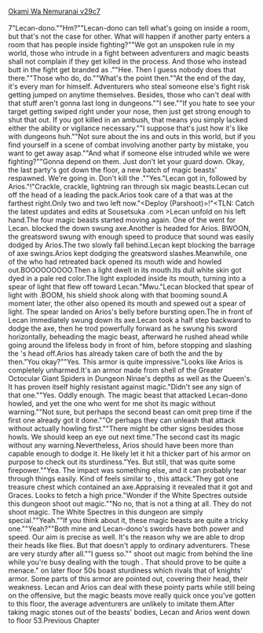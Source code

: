[Okami Wa Nemuranai v29c7](https://www.sousetsuka.com/2020/10/okami-wa-nemuranai-297.html)
<br/><br/>
7"Lecan-dono.""Hm?""Lecan-dono can tell what's going on inside a room, but that's not the case for other. What will happen if another party enters a room that has people inside fighting?""We got an unspoken rule in my world, those who intrude in a fight between adventurers and magic beasts shall not complain if they get killed in the process. And those who instead butt in the fight get branded as <Sideswiping Bastards>.""Hee. Then I guess nobody does that there.""Those who do, do.""What's the point then.""At the end of the day, it's every man for himself. Adventurers who steal someone else's fight risk getting jumped on anytime themselves. Besides, those who can't deal with that stuff aren't gonna last long in dungeons.""I see.""If you hate to see your target getting swiped right under your nose, then just get strong enough to shut that out. If you got killed in an ambush, that means you simply lacked either the ability or vigilance necessary.""I suppose that's just how it's like with dungeons huh.""Not sure about the ins and outs in this world, but if you find yourself in a scene of combat involving another party by mistake, you want to get away asap.""And what if someone else intruded while we were fighting?""Gonna depend on them. Just don't let your guard down. Okay, the last party's got down the floor, a new batch of magic beasts' respawned. We're going in. Don't kill the <Red Body>.""Yes."Lecan got in, followed by Arios."<Lightning>!"Crackle, crackle, lightning ran through six magic beasts.Lecan cut off the head of a <Black Body> leading the pack.Arios took care of a <Black Body> that was at the farthest right.Only two <Black Body> and two <Red Body> left now."<Deploy (Parshoot)>!"<TLN: Catch the latest updates and edits at Sousetsuka .com >Lecan unfold <Shield of Wolkan> on his left hand.The four magic beasts started moving again. One of the <Black Body> went for Lecan. <Shield of Wolkan> blocked the down swung axe.Another <Black Body> is headed for Arios. BWOON, the greatsword swung with enough speed to produce that sound was easily dodged by Arios.The two <Red Body> slowly fall behind.Lecan kept blocking the barrage of axe swings.Arios kept dodging the greatsword slashes.Meanwhile, one of the <Red Body> who had retreated back opened its mouth wide and howled out.BOOOOOOOOO.Then a light dwelt in its mouth.Its dull white skin got dyed in a pale red color.The light exploded inside its mouth, turning into a spear of light that flew off toward Lecan."Mwu."Lecan blocked that spear of light with <Shield of Wolkan>.BOOM, his shield shook along with that booming sound.A moment later, the other <Red Body> also opened its mouth and spewed out a spear of light. The spear landed on Arios's belly before bursting open.The <Black Body> in front of Lecan immediately swung down its axe.Lecan took a half step backward to dodge the axe, then he trod powerfully forward as he swung his sword horizontally, beheading the magic beast, afterward he rushed ahead while going around the lifeless body in front of him, before stopping and slashing the <Red Body>'s head off.Arios has already taken care of both the <Black Body> and the <Red Body> by then."You okay?""Yes. This armor is quite impressive."Looks like Arios is completely unharmed.It's an armor made from shell of the Greater Octocular Giant Spiders in Dungeon Ninae's depths as well as the Queen's. It has proven itself highly resistant against magic."Didn't see any sign of that one.""Yes. Oddly enough. The magic beast that attacked Lecan-dono howled, and yet the one who went for me shot its magic without warning.""Not sure, but perhaps the second beast can omit prep time if the first one already got it done.""Or perhaps they can unleash that attack without actually howling first.""There might be other signs besides those howls. We should keep an eye out next time."The second <Red Body> cast its magic without any warning.Nevertheless, Arios should have been more than capable enough to dodge it. He likely let it hit a thicker part of his armor on purpose to check out its sturdiness."Yes. But still, that was quite some firepower.""Yea. The impact was something else, and it can probably tear through things easily. Kind of feels similar to <Flame Spear>, this attack."They got one treasure chest which contained an axe.Appraising it revealed that it got <Lightening> and <Strength Boost> Graces. Looks to fetch a high price."Wonder if the White Spectres outside this dungeon shoot out magic.""No no, that is not a thing at all. They do not shoot magic. The White Spectres in this dungeon are simply special.""Yeah.""If you think about it, these magic beasts are quite a tricky one.""Yeah?""Both mine and Lecan-dono's swords have both power and speed. Our aim is precise as well. It's the reason why we are able to drop their heads like flies. But that doesn't apply to ordinary adventurers. These <Black Body> are very sturdy after all.""I guess so.""<Red Body> shoot out magic from behind the line while you're busy dealing with the tough <Black Body>. That should prove to be quite a menace."<Black Body> on later floor 50s boast sturdiness which rivals that of knights' armor. Some parts of this armor are pointed out, covering their head, their weakness. Lecan and Arios can deal with these pointy parts while still being on the offensive, but the magic beasts move really quick once you've gotten to this floor, the average adventurers are unlikely to imitate them.After taking magic stones out of the beasts' bodies, Lecan and Arios went down to floor 53.Previous Chapter<br/>
